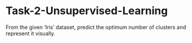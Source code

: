 # Task-2-Unsupervised-Learning
From the given ‘Iris’ dataset, predict the optimum number of clusters
and represent it visually.
